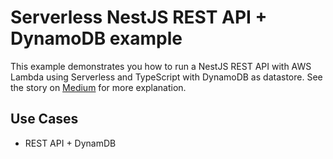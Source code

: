 <!--
title: 'AWS REST API DynamoDB example (NodeJS & Typescript)'
description: 'This example demonstrates an AWS Lambda with Typescript for a REST API using NestJS annd DynamoDB '
platform: AWS
language: TypeScript
authorLink: 'https://github.com/cyberworkz/examples/tree/master/online-library'
authorName: 'Haiko van der Schaaf'
-->
# Serverless NestJS REST API + DynamoDB example
This example demonstrates you how to run a NestJS REST API with AWS Lambda using Serverless and TypeScript with DynamoDB as datastore. See the story on [Medium](https://serverlesscorner.com/how-to-build-a-serverless-rest-api-with-nestjs-and-dynamodb-7b58b5b59bf6) for more explanation.

## Use Cases
- REST API + DynamDB
